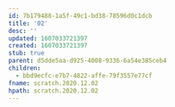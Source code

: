 ```yaml
---
id: 7b179488-1a5f-49c1-bd38-78596d0c1dcb
title: '02'
desc: ''
updated: 1607033721397
created: 1607033721397
stub: true
parent: d5dde5aa-d925-4008-9336-6a54e385ceb4
children:
  - bbd9ecfc-e7b7-4822-affe-79f3557e77cf
fname: scratch.2020.12.02
hpath: scratch.2020.12.02
---
```



